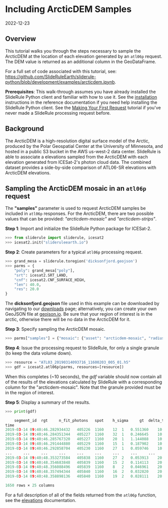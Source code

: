 # Including ArcticDEM Samples

2022-12-23


## Overview

This tutorial walks you through the steps necessary to sample the ArcticDEM at the location of each elevation generated by an `atl06p` request.  The DEM value is returned as an additional column in the GeoDataFrame.

For a full set of code associated with this tutorial, see: https://github.com/SlideRuleEarth/sliderule-python/blob/development/examples/arcticdem.ipynb.

**Prerequisites**: This walk-through assumes you have already installed the SlideRule Python client and familiar with how to use it. See the [installation](../../getting_started/Install.html) instructions in the reference documentation if you need help installing the SlideRule Python client.  See the [Making Your First Request](./first_request.html) tutorial if you've never made a SlideRule processing request before.


## Background

The ArcticDEM is a high-resolution digital surface model of the Arctic, produced by the Polar Geospatial Center at the University of Minnesota, and hosted in a public S3 bucket in the AWS us-west-2 data center. SlideRule is able to associate a elevations sampled from the ArcticDEM with each elevation generated from ICESat-2's photon cloud data.  The combined dataset provides a side-by-side comparison of ATL06-SR elevations with ArcticDEM elevations.


## Sampling the ArcticDEM mosaic in an `atl06p` request

The __"samples"__ parameter is used to request ArcticDEM samples be included in `atl06p` responses.  For the ArcticDEM, there are two possible values that can be provided: _"arcticdem-mosaic"_ and _"arcticdem-strips"_.


__Step 1__: Import and initialize the SlideRule Python package for ICESat-2.
```python
>>> from sliderule import sliderule, icesat2
>>> icesat2.init("slideruleearth.io")
```

__Step 2__: Create parameters for a typical `atl06p` processing request.
```python
>>> grand_mesa = sliderule.toregion('dicksonfjord.geojson')
>>> parms = {
    "poly": grand_mesa["poly"],
    "srt": icesat2.SRT_LAND,
    "cnf": icesat2.CNF_SURFACE_HIGH,
    "len": 40.0,
    "res": 20.0
}
```
The **dicksonfjord.geojson** file used in this example can be downloaded by navigating to our [downloads](/rtd/tutorials/downloads.html) page; alternatively, you can create your own GeoJSON file at [geojson.io](https://geojson.io).  Be sure that your region of interest is in the arctic, otherwise there will be no data in the ArcticDEM for it.

__Step 3__: Specify sampling the ArcticDEM mosaic.
```python
>>> parms["samples"] = {"mosaic": {"asset": "arcticdem-mosaic", "radius": 10.0, "zonal_stats": True}}
```

__Step 4__: Issue the processing request to SlideRule, for only a single granule (to keep the data volume down).
```python
>>> resource = "ATL03_20190314093716_11600203_005_01.h5"
>>> gdf = icesat2.atl06p(parms, resources=[resource])
```
When this completes (~10 seconds), the _gdf_ variable should now contain all of the results of the elevations calculated by SlideRule with a corresponding column for the "arcticdem-mosaic".  Note that the granule provided must be in the region of interest.

__Step 5__: Display a summary of the results.
```python
>>> print(gdf)

	segment_id 	rgt 	n_fit_photons 	spot 	h_sigma 	gt 	delta_time 	cycle 	rms_misfit 	dh_fit_dy 	... 	geometry 	mosaic.time 	mosaic.max 	mosaic.mad 	mosaic.mean 	mosaic.median 	mosaic.value 	mosaic.count 	mosaic.stdev 	mosaic.min
time
2019-03-14 09:40:46.282934432 	405226 	1160 	12 	1 	0.551360 	10 	3.779165e+07 	2 	0.874532 	0.0 	... 	POINT (-26.27920 72.77984) 	1.176077e+09 	558.497131 	2.760759 	550.909552 	550.701904 	550.909729 	81 	3.328835 	544.854675
2019-03-14 09:40:46.284351344 	405227 	1160 	32 	1 	0.246645 	10 	3.779165e+07 	2 	1.308783 	0.0 	... 	POINT (-26.27924 72.77993) 	1.176077e+09 	568.031189 	4.222864 	559.327384 	559.479126 	559.673889 	81 	4.824281 	551.360779
2019-03-14 09:40:46.285767320 	405227 	1160 	20 	1 	1.144088 	10 	3.779165e+07 	2 	1.318949 	0.0 	... 	POINT (-26.27928 72.78002) 	1.176077e+09 	573.887756 	3.402086 	566.768132 	567.251282 	567.251282 	81 	4.031628 	558.077698
2019-03-14 09:40:46.291444880 	405229 	1160 	15 	1 	0.187902 	10 	3.779165e+07 	2 	0.263953 	0.0 	... 	POINT (-26.27943 72.78037) 	1.176077e+09 	599.084351 	1.593114 	594.913225 	594.901855 	594.901855 	81 	1.911160 	591.075134
2019-03-14 09:40:46.292858704 	405230 	1160 	27 	1 	0.059746 	10 	3.779165e+07 	2 	0.269889 	0.0 	... 	POINT (-26.27947 72.78046) 	1.176077e+09 	602.492004 	1.780210 	598.034786 	597.679504 	597.673462 	81 	2.093415 	594.528076
... 	... 	... 	... 	... 	... 	... 	... 	... 	... 	... 	... 	... 	... 	... 	... 	... 	... 	... 	... 	... 	...
2019-03-14 09:40:48.353273584 	405838 	1160 	27 	2 	0.053913 	20 	3.779165e+07 	2 	0.280013 	0.0 	... 	POINT (-26.32802 72.88865) 	1.183334e+09 	1495.614258 	0.709607 	1494.015764 	1494.007690 	1494.036499 	81 	0.834192 	1492.483643
2019-03-14 09:40:48.354683848 	405839 	1160 	15 	2 	0.114113 	20 	3.779165e+07 	2 	0.330651 	0.0 	... 	POINT (-26.32806 72.88874) 	1.183334e+09 	1494.552612 	0.687070 	1492.995177 	1492.975098 	1492.975098 	81 	0.806113 	1491.506592
2019-03-14 09:40:48.356088496 	405839 	1160 	8 	2 	0.046961 	20 	3.779165e+07 	2 	0.132604 	0.0 	... 	POINT (-26.32810 72.88882) 	1.183334e+09 	1493.258545 	0.591286 	1491.916643 	1491.894531 	1491.894531 	81 	0.698308 	1490.576050
2019-03-14 09:40:48.357494344 	405840 	1160 	16 	2 	0.032820 	20 	3.779165e+07 	2 	0.124317 	0.0 	... 	POINT (-26.32814 72.88891) 	1.183334e+09 	1492.435181 	0.542995 	1491.242427 	1491.285156 	1491.201050 	81 	0.642991 	1489.934570
2019-03-14 09:40:48.358898136 	405840 	1160 	19 	2 	0.028111 	20 	3.779165e+07 	2 	0.117033 	0.0 	... 	POINT (-26.32818 72.88900) 	1.183334e+09 	1492.308105 	0.614543 	1490.753858 	1490.765381 	1490.621094 	81 	0.731349 	1489.323242

1650 rows × 25 columns
```
For a full description of all of the fields returned from the `atl06p` function, see the [elevations](../../user_guide/icesat2.html#elevations) documentation.

